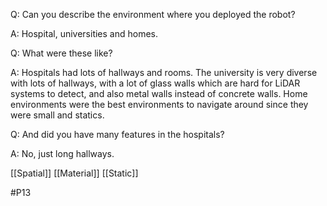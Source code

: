 Q: Can you describe the environment where you deployed the robot?

A: Hospital, universities and homes.

Q: What were these like?

A: Hospitals had lots of hallways and rooms. The university is very diverse with lots of hallways, with a lot of glass walls which are hard for LiDAR systems to detect, and also metal walls instead of concrete walls. Home environments were the best environments to navigate around since they were small and statics.

Q: And did you have many features in the hospitals?

A: No, just long hallways.

[[Spatial]]
[[Material]]
[[Static]]

#P13 